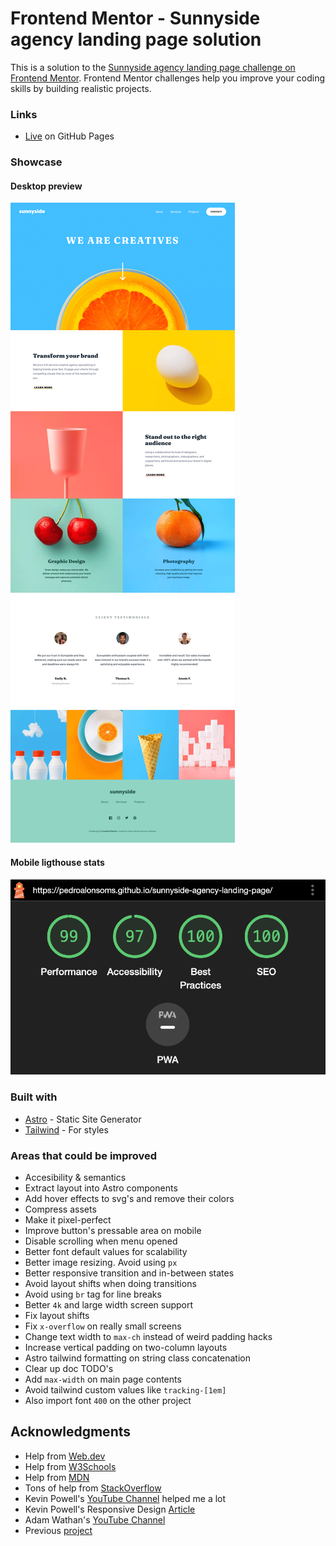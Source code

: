 # Frontend Mentor - Sunnyside agency landing page solution

This is a solution to the [Sunnyside agency landing page challenge on Frontend Mentor](https://www.frontendmentor.io/challenges/sunnyside-agency-landing-page-7yVs3B6ef). Frontend Mentor challenges help you improve your coding skills by building realistic projects.

### Links

- [Live](https://pedroalonsoms.github.io/sunnyside-agency-landing-page/) on GitHub Pages

### Showcase

#### Desktop preview

![Desktop preview](preview.png)

#### Mobile ligthouse stats

![Mobile ligthouse stats](stats.png)

### Built with

- [Astro](https://astro.build/) - Static Site Generator
- [Tailwind](https://tailwindcss.com/) - For styles

### Areas that could be improved

- Accesibility & semantics
- Extract layout into Astro components
- Add hover effects to svg's and remove their colors
- Compress assets
- Make it pixel-perfect
- Improve button's pressable area on mobile
- Disable scrolling when menu opened
- Better font default values for scalability
- Better image resizing. Avoid using `px`
- Better responsive transition and in-between states
- Avoid layout shifts when doing transitions
- Avoid using `br` tag for line breaks
- Better `4k` and large width screen support
- Fix layout shifts
- Fix `x-overflow` on really small screens
- Change text width to `max-ch` instead of weird padding hacks
- Increase vertical padding on two-column layouts
- Astro tailwind formatting on string class concatenation
- Clear up doc TODO's
- Add `max-width` on main page contents
- Avoid tailwind custom values like `tracking-[1em]`
- Also import font `400` on the other project

## Acknowledgments

- Help from [Web.dev](https://web.dev/)
- Help from [W3Schools](https://www.w3schools.com/graphics/svg_polygon.asp)
- Help from [MDN](https://developer.mozilla.org/en-US/)
- Tons of help from [StackOverflow](https://stackoverflow.com/)
- Kevin Powell's [YouTube Channel](https://www.youtube.com/@KevinPowell) helped me a lot
- Kevin Powell's Responsive Design [Article](https://www.freecodecamp.org/news/taking-the-right-approach-to-responsive-web-design/)
- Adam Wathan's [YouTube Channel](https://www.youtube.com/@AdamWathan)
- Previous [project](https://github.com/pedroalonsoms/insure-landing-page)
